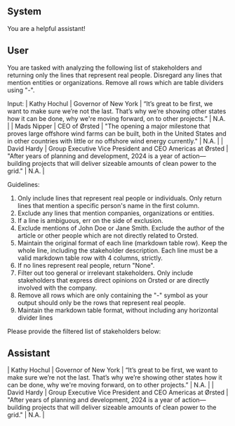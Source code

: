 ## System

You are a helpful assistant!

## User


You are tasked with analyzing the following list of stakeholders and returning only the lines that represent real people. Disregard any lines that mention entities or organizations. Remove all rows which are table dividers using "-".

Input:
| Kathy Hochul | Governor of New York | “It’s great to be first, we want to make sure we’re not the last. That’s why we’re showing other states how it can be done, why we're moving forward, on to other projects.” | N.A. |
| Mads Nipper | CEO of Ørsted | "The opening a major milestone that proves large offshore wind farms can be built, both in the United States and in other countries with little or no offshore wind energy currently." | N.A. |
| David Hardy | Group Executive Vice President and CEO Americas at Ørsted | "After years of planning and development, 2024 is a year of action— building projects that will deliver sizeable amounts of clean power to the grid." | N.A. |

Guidelines:
1. Only include lines that represent real people or individuals. Only return lines that mention a specific person's name in the first column.
2. Exclude any lines that mention companies, organizations or entities.
3. If a line is ambiguous, err on the side of exclusion.
4. Exclude mentions of John Doe or Jane Smith. Exclude the author of the article or other people which are not directly related to Orsted.
5. Maintain the original format of each line (markdown table row). Keep the whole line, including the stakeholder description. Each line must be a valid markdown table row with 4 columns, strictly.
6. If no lines represent real people, return "None".
7. Filter out too general or irrelevant stakeholders. Only include stakeholders that express direct opinions on Orsted or are directly involved with the company.
8. Remove all rows which are only containing the "-" symbol as your output should only be the rows that represent real people.
9. Maintain the markdown table format, without including any horizontal divider lines

Please provide the filtered list of stakeholders below:
        

## Assistant

| Kathy Hochul | Governor of New York | “It’s great to be first, we want to make sure we’re not the last. That’s why we’re showing other states how it can be done, why we're moving forward, on to other projects.” | N.A. |
| David Hardy | Group Executive Vice President and CEO Americas at Ørsted | "After years of planning and development, 2024 is a year of action— building projects that will deliver sizeable amounts of clean power to the grid." | N.A. |

